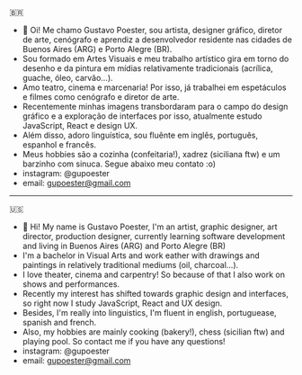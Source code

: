 :brazil:
- 👋 Oi! Me chamo Gustavo Poester, sou artista, designer gráfico, diretor de arte, cenógrafo e aprendiz a desenvolvedor residente nas cidades de Buenos Aires (ARG) e Porto Alegre (BR).
- Sou formado em Artes Visuais e meu trabalho artístico gira em torno do desenho e da pintura em mídias relativamente tradicionais (acrílica, guache, óleo, carvão...).
- Amo teatro, cinema e marcenaria! Por isso, já trabalhei em espetáculos e filmes como cenógrafo e diretor de arte.
- Recentemente minhas imagens transbordaram para o campo do design gráfico e a exploração de interfaces por isso, atualmente estudo JavaScript, React e design UX.
- Além disso, adoro linguística, sou fluênte em inglês, português, espanhol e francês.
- Meus hobbies são a cozinha (confeitaria!), xadrez (siciliana ftw) e um barzinho com sinuca. Segue abaixo meu contato :o)
- instagram: @gupoester
- email: gupoester@gmail.com

_____________________________________________________________________________________________________________________________________________
:us:
- 👋 Hi! My name is Gustavo Poester, I'm an artist, graphic designer, art director, production designer, currently learning software development and living in Buenos Aires (ARG)
and Porto Alegre (BR)
- I'm a bachelor in Visual Arts and work eather with drawings and paintings in relatively traditional mediums (oil, charcoal...).
- I love theater, cinema and carpentry! So because of that I also work on shows and performances.
- Recently my interest has shifted towards graphic design and interfaces, so right now I study JavaScript, React and UX design.
- Besides, I'm really into linguistics, I'm fluent in english, portuguease, spanish and french.
- Also, my hobbies are mainly cooking (bakery!), chess (sicilian ftw) and playing pool. 
So contact me if you have any questions!
- instagram: @gupoester
- email: gupoester@gmail.com
